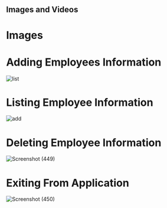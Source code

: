 ## Images and Videos
# Images
# Adding Employees Information
![list](https://user-images.githubusercontent.com/98841253/153535323-62246dd0-2039-431e-9049-7e28a112a020.jpg)


# Listing Employee Information
![add](https://user-images.githubusercontent.com/98841253/153535224-124282bb-6225-430c-bf17-61327b0e169d.jpg)

# Deleting Employee Information
![Screenshot (449)](https://user-images.githubusercontent.com/98841253/153532673-fcb590cb-29e9-4d06-8326-2e1e9ad60971.png)
# Exiting From Application
![Screenshot (450)](https://user-images.githubusercontent.com/98841253/153532800-622cceca-2745-458c-a6bf-59138d12edc4.png)

